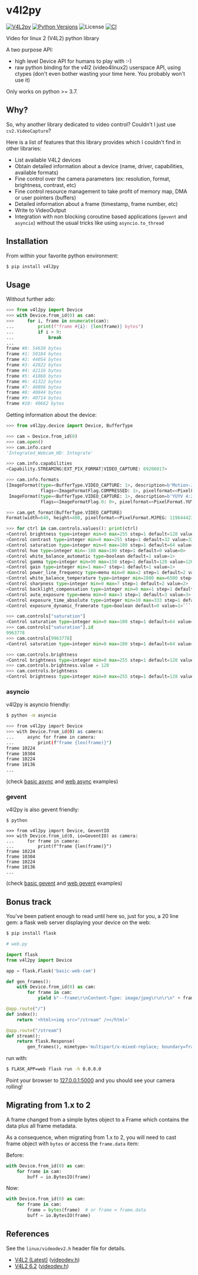 # v4l2py

[![V4L2py][pypi-version]](https://pypi.python.org/pypi/v4l2py)
[![Python Versions][pypi-python-versions]](https://pypi.python.org/pypi/v4l2py)
![License][license]
[![CI][CI]](https://github.com/tiagocoutinho/v4l2py/actions/workflows/ci.yml)

Video for linux 2 (V4L2) python library

A two purpose API:

* high level Device API for humans to play with :-)
* raw python binding for the v4l2 (video4linux2) userspace API, using ctypes (don't even
  bother wasting your time here. You probably won't use it)

Only works on python >= 3.7.

## Why?

So, why another library dedicated to video control? Couldn't I just use `cv2.VideoCapture`?

Here is a list of features that this library provides which I couldn't find in other libraries:

* List available V4L2 devices
* Obtain detailed information about a device (name, driver, capabilities, available formats)
* Fine control over the camera parameters (ex: resolution, format, brightness, contrast, etc)
* Fine control resource management to take profit of memory map, DMA or user pointers (buffers)
* Detailed information about a frame (timestamp, frame number, etc)
* Write to VideoOutput
* Integration with non blocking coroutine based applications (`gevent` and `asyncio`) 
  without the usual tricks like using `asyncio.to_thread`


## Installation

From within your favorite python environment:

```bash
$ pip install v4l2py
```

## Usage

Without further ado:

```python
>>> from v4l2py import Device
>>> with Device.from_id(0) as cam:
>>>     for i, frame in enumerate(cam):
...         print(f"frame #{i}: {len(frame)} bytes")
...         if i > 9:
...             break
...
frame #0: 54630 bytes
frame #1: 50184 bytes
frame #2: 44054 bytes
frame #3: 42822 bytes
frame #4: 42116 bytes
frame #5: 41868 bytes
frame #6: 41322 bytes
frame #7: 40896 bytes
frame #8: 40844 bytes
frame #9: 40714 bytes
frame #10: 40662 bytes
```

Getting information about the device:

```python
>>> from v4l2py.device import Device, BufferType

>>> cam = Device.from_id(0)
>>> cam.open()
>>> cam.info.card
'Integrated_Webcam_HD: Integrate'

>>> cam.info.capabilities
<Capability.STREAMING|EXT_PIX_FORMAT|VIDEO_CAPTURE: 69206017>

>>> cam.info.formats
[ImageFormat(type=<BufferType.VIDEO_CAPTURE: 1>, description=b'Motion-JPEG',
             flags=<ImageFormatFlag.COMPRESSED: 1>, pixelformat=<PixelFormat.MJPEG: 1196444237>),
 ImageFormat(type=<BufferType.VIDEO_CAPTURE: 1>, description=b'YUYV 4:2:2',
             flags=<ImageFormatFlag.0: 0>, pixelformat=<PixelFormat.YUYV: 1448695129>)]

>>> cam.get_format(BufferType.VIDEO_CAPTURE)
Format(width=640, height=480, pixelformat=<PixelFormat.MJPEG: 1196444237>}

>>> for ctrl in cam.controls.values(): print(ctrl)
<Control brightness type=integer min=0 max=255 step=1 default=128 value=64>
<Control contrast type=integer min=0 max=255 step=1 default=32 value=32>
<Control saturation type=integer min=0 max=100 step=1 default=64 value=64>
<Control hue type=integer min=-180 max=180 step=1 default=0 value=0>
<Control white_balance_automatic type=boolean default=1 value=1>
<Control gamma type=integer min=90 max=150 step=1 default=120 value=120>
<Control gain type=integer min=1 max=7 step=1 default=1 value=1>
<Control power_line_frequency type=menu min=0 max=2 step=1 default=2 value=2>
<Control white_balance_temperature type=integer min=2800 max=6500 step=1 default=4000 value=4000 flags=inactive>
<Control sharpness type=integer min=0 max=7 step=1 default=2 value=2>
<Control backlight_compensation type=integer min=0 max=1 step=1 default=0 value=0>
<Control auto_exposure type=menu min=0 max=3 step=1 default=3 value=3>
<Control exposure_time_absolute type=integer min=10 max=333 step=1 default=156 value=156 flags=inactive>
<Control exposure_dynamic_framerate type=boolean default=0 value=1>```

>>> cam.controls["saturation"]
<Control saturation type=integer min=0 max=100 step=1 default=64 value=64>
>>> cam.controls["saturation"].id
9963778
>>> cam.controls[9963778]
<Control saturation type=integer min=0 max=100 step=1 default=64 value=64>

>>> cam.controls.brightness
<Control brightness type=integer min=0 max=255 step=1 default=128 value=64>
>>> cam.controls.brightness.value = 128
>>> cam.controls.brightness
<Control brightness type=integer min=0 max=255 step=1 default=128 value=128>
```

### asyncio

v4l2py is asyncio friendly:

```bash
$ python -m asyncio

>>> from v4l2py import Device
>>> with Device.from_id(0) as camera:
...     async for frame in camera:
...         print(f"frame {len(frame)}")
frame 10224
frame 10304
frame 10224
frame 10136
...
```

(check [basic async](examples/basic_async.py) and [web async](examples/web/async.py) examples)

### gevent

v4l2py is also gevent friendly:

```
$ python

>>> from v4l2py import Device, GeventIO
>>> with Device.from_id(0, io=GeventIO) as camera:
...     for frame in camera:
...         print(f"frame {len(frame)}")
frame 10224
frame 10304
frame 10224
frame 10136
...
```

(check [basic gevent](examples/basic_gevent.py) and [web gevent](examples/web/sync.py) examples)

## Bonus track

You've been patient enough to read until here so, just for you,
a 20 line gem: a flask web server displaying your device on the web:

```bash
$ pip install flask
```

```python
# web.py

import flask
from v4l2py import Device

app = flask.Flask('basic-web-cam')

def gen_frames():
    with Device.from_id(0) as cam:
        for frame in cam:
            yield b"--frame\r\nContent-Type: image/jpeg\r\n\r\n" + frame.data + b"\r\n"

@app.route("/")
def index():
    return '<html><img src="/stream" /></html>'

@app.route("/stream")
def stream():
    return flask.Response(
        gen_frames(), mimetype='multipart/x-mixed-replace; boundary=frame')
```

run with:

```bash
$ FLASK_APP=web flask run -h 0.0.0.0
```

Point your browser to [127.0.0.1:5000](http://127.0.0.1:5000) and you should see
your camera rolling!

## Migrating from 1.x to 2

A frame changed from a simple bytes object to a Frame which contains
the data plus all frame metadata.

As a consequence, when migrating from 1.x to 2, you will need to cast
frame object with `bytes` or access the `frame.data` item:

Before:

```python
with Device.from_id(0) as cam:
    for frame in cam:
        buff = io.BytesIO(frame)
```

Now:

```python
with Device.from_id(0) as cam:
    for frame in cam:
        frame = bytes(frame)  # or frame = frame.data
        buff = io.BytesIO(frame)
```

## References

See the ``linux/videodev2.h`` header file for details.


* [V4L2 (Latest)](https://www.kernel.org/doc/html/latest/userspace-api/media/v4l/v4l2.html) ([videodev.h](https://www.kernel.org/doc/html/latest/userspace-api/media/v4l/videodev.html))
* [V4L2 6.2](https://www.kernel.org/doc/html/v6.2/userspace-api/media/v4l/v4l2.html) ([videodev.h](https://www.kernel.org/doc/html/v6.2/userspace-api/media/v4l/videodev.html))

[pypi-python-versions]: https://img.shields.io/pypi/pyversions/v4l2py.svg
[pypi-version]: https://img.shields.io/pypi/v/v4l2py.svg
[pypi-status]: https://img.shields.io/pypi/status/v4l2py.svg
[license]: https://img.shields.io/pypi/l/v4l2py.svg
[CI]: https://github.com/tiagocoutinho/v4l2py/actions/workflows/ci.yml/badge.svg

